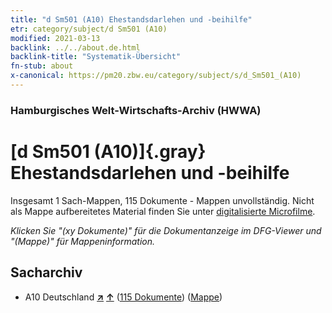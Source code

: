 ```yaml
---
title: "d Sm501 (A10) Ehestandsdarlehen und -beihilfe"
etr: category/subject/d Sm501 (A10)
modified: 2021-03-13
backlink: ../../about.de.html
backlink-title: "Systematik-Übersicht"
fn-stub: about
x-canonical: https://pm20.zbw.eu/category/subject/s/d_Sm501_(A10)
---
```


### Hamburgisches Welt-Wirtschafts-Archiv (HWWA)
# [d Sm501 (A10)]{.gray}&#8201; Ehestandsdarlehen und -beihilfe&#160; 




Insgesamt 1 Sach-Mappen, 115 Dokumente - Mappen unvollständig.
Nicht als Mappe aufbereitetes Material finden Sie unter [digitalisierte Microfilme](/film/h1_sh.de.html).

_Klicken Sie "(xy Dokumente)" für die Dokumentanzeige im DFG-Viewer und "(Mappe)" für Mappeninformation._

## Sacharchiv



- A10 Deutschland [**&nearr;**](../../../geo/i/126128/about.de.html "Deutschland (alle Mappen)") [**&uarr;**](../../../geo/about.de.html#A10 "Ländersystematik") (<a href="https://pm20.zbw.eu/dfgview/sh/126128,144262" title="über: Deutschland : Ehestandsdarlehen und -beihilfe" target="_blank">115 Dokumente</a>) ([Mappe](../../../../folder/sh/1261xx/126128/1442xx/144262/about.de.html))


